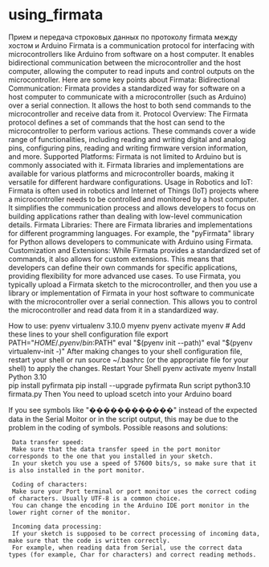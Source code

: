 # using_firmata
Прием и передача строковых данных по протоколу firmata между хостом и Arduino 
Firmata is a communication protocol for interfacing with microcontrollers like Arduino from software on a host computer. It enables bidirectional communication between the microcontroller and the host computer, allowing the computer to read inputs and control outputs on the microcontroller.
Here are some key points about Firmata:
Bidirectional Communication:
Firmata provides a standardized way for software on a host computer to communicate with a microcontroller (such as Arduino) over a serial connection. It allows the host to both send commands to the microcontroller and receive data from it.
Protocol Overview:
The Firmata protocol defines a set of commands that the host can send to the microcontroller to perform various actions. These commands cover a wide range of functionalities, including reading and writing digital and analog pins, configuring pins, reading and writing firmware version information, and more.
Supported Platforms:
Firmata is not limited to Arduino but is commonly associated with it. Firmata libraries and implementations are available for various platforms and microcontroller boards, making it versatile for different hardware configurations.
Usage in Robotics and IoT:
Firmata is often used in robotics and Internet of Things (IoT) projects where a microcontroller needs to be controlled and monitored by a host computer. It simplifies the communication process and allows developers to focus on building applications rather than dealing with low-level communication details.
Firmata Libraries:
There are Firmata libraries and implementations for different programming languages. For example, the "pyFirmata" library for Python allows developers to communicate with Arduino using Firmata.
Customization and Extensions:
While Firmata provides a standardized set of commands, it also allows for custom extensions. This means that developers can define their own commands for specific applications, providing flexibility for more advanced use cases.
To use Firmata, you typically upload a Firmata sketch to the microcontroller, and then you use a library or implementation of Firmata in your host software to communicate with the microcontroller over a serial connection. This allows you to control the microcontroller and read data from it in a standardized way.
    
How to use:
    pyenv virtualenv 3.10.0 myenv
    pyenv activate myenv
    # Add these lines to your shell configuration file
    export PATH="$HOME/.pyenv/bin:$PATH"
    eval "$(pyenv init --path)"
    eval "$(pyenv virtualenv-init -)"
After making changes to your shell configuration file, restart your shell or run source ~/.bashrc (or the appropriate file for your shell) to apply the changes.
Restart Your Shell
    pyenv activate myenv
Install Python 3.10    
    pip install pyfirmata
    pip install --upgrade pyfirmata
Run script
    python3.10 firmata.py
Then You need to upload scetch into your Arduino board

If you see symbols like "������������" instead of the expected data in the Serial Moitor or in the script output, this may be due to the problem in the coding of symbols. 
Possible reasons and solutions:

     Data transfer speed:
     Make sure that the data transfer speed in the port monitor corresponds to the one that you installed in your sketch. 
     In your sketch you use a speed of 57600 bits/s, so make sure that it is also installed in the port monitor.

     Coding of characters:
     Make sure your Port terminal or port monitor uses the correct coding of characters. Usually UTF-8 is a common choice. 
     You can change the encoding in the Arduino IDE port monitor in the lower right corner of the monitor.

     Incoming data processing:
     If your sketch is supposed to be correct processing of incoming data, make sure that the code is written correctly. 
     For example, when reading data from Serial, use the correct data types (for example, Char for characters) and correct reading methods.

